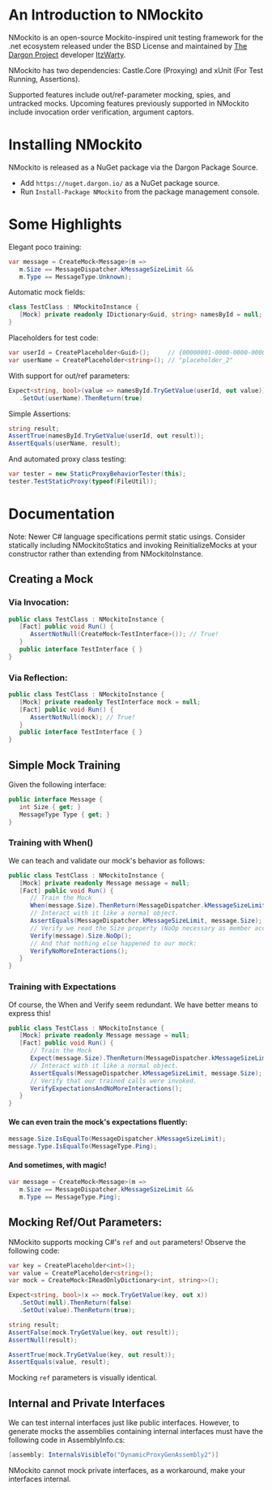 # An Introduction to NMockito

NMockito is an open-source Mockito-inspired unit testing framework for the .net ecosystem released under the BSD License and maintained by [The Dargon Project](https://www.github.com/the-dargon-project) developer [ItzWarty](https://www.twitter.com/ItzWarty).

NMockito has two dependencies: Castle.Core (Proxying) and xUnit (For Test Running, Assertions). 

Supported features include out/ref-parameter mocking, spies, and untracked mocks. Upcoming features previously supported in NMockito include invocation order verification, argument captors.

# Installing NMockito
NMockito is released as a NuGet package via the Dargon Package Source.

* Add `https://nuget.dargon.io/` as a NuGet package source.
* Run `Install-Package NMockito` from the package management console.

# Some Highlights
Elegant poco training:
```csharp
var message = CreateMock<Message>(m =>
   m.Size == MessageDispatcher.kMessageSizeLimit &&
   m.Type == MessageType.Unknown);
```
Automatic mock fields:
```csharp
class TestClass : NMockitoInstance {
   [Mock] private readonly IDictionary<Guid, string> namesById = null;
}
```
Placeholders for test code:
```csharp
var userId = CreatePlaceholder<Guid>();     // {00000001-0000-0000-0000-000000000000}
var userName = CreatePlaceholder<string>(); // "placeholder_2"
```
With support for out/ref parameters:
```csharp
Expect<string, bool>(value => namesById.TryGetValue(userId, out value))
   .SetOut(userName).ThenReturn(true)
```
Simple Assertions:
```csharp
string result;
AssertTrue(namesById.TryGetValue(userId, out result));
AssertEquals(userName, result);
```
And automated proxy class testing:
```csharp
var tester = new StaticProxyBehaviorTester(this);
tester.TestStaticProxy(typeof(FileUtil));
```

# Documentation
Note: Newer C# language specifications permit static usings. Consider statically including NMockitoStatics and invoking ReinitializeMocks at your constructor rather than extending from NMockitoInstance.
## Creating a Mock
### Via Invocation:
```csharp
public class TestClass : NMockitoInstance {
   [Fact] public void Run() {
      AssertNotNull(CreateMock<TestInterface>()); // True!
   }
   public interface TestInterface { }
}
```
### Via Reflection:
```csharp
public class TestClass : NMockitoInstance {
   [Mock] private readonly TestInterface mock = null;
   [Fact] public void Run() {
      AssertNotNull(mock); // True!
   }
   public interface TestInterface { }
}
```
## Simple Mock Training
Given the following interface:
```csharp
public interface Message {
   int Size { get; }
   MessageType Type { get; } 
}
```

### Training with When()
We can teach and validate our mock's behavior as follows:
```csharp
public class TestClass : NMockitoInstance {
   [Mock] private readonly Message message = null;
   [Fact] public void Run() {
      // Train the Mock
      When(message.Size).ThenReturn(MessageDispatcher.kMessageSizeLimit);
      // Interact with it like a normal object.
      AssertEquals(MessageDispatcher.kMessageSizeLimit, message.Size);
      // Verify we read the Size property (NoOp necessary as member accesses aren't statements)
      Verify(message).Size.NoOp();
      // And that nothing else happened to our mock:
      VerifyNoMoreInteractions();
   }
}
```
### Training with Expectations
Of course, the When and Verify seem redundant. We have better means to express this!
```csharp
public class TestClass : NMockitoInstance {
   [Mock] private readonly Message message = null;
   [Fact] public void Run() {
      // Train the Mock
      Expect(message.Size).ThenReturn(MessageDispatcher.kMessageSizeLimit);
      // Interact with it like a normal object.
      AssertEquals(MessageDispatcher.kMessageSizeLimit, message.Size);
      // Verify that our trained calls were invoked.
      VerifyExpectationsAndNoMoreInteractions();
   }
}
```
#### We can even train the mock's expectations fluently:
```csharp
message.Size.IsEqualTo(MessageDispatcher.kMessageSizeLimit);
message.Type.IsEqualTo(MessageType.Ping);
```
#### And sometimes, with magic!
```csharp
var message = CreateMock<Message>(m =>
   m.Size == MessageDispatcher.kMessageSizeLimit &&
   m.Type == MessageType.Ping);
```

## Mocking Ref/Out Parameters:
NMockito supports mocking C#'s `ref` and `out` parameters! Observe the following code:
```csharp
var key = CreatePlaceholder<int>();
var value = CreatePlaceholder<string>();
var mock = CreateMock<IReadOnlyDictionary<int, string>>();

Expect<string, bool>(x => mock.TryGetValue(key, out x))
   .SetOut(null).ThenReturn(false)
   .SetOut(value).ThenReturn(true);

string result;
AssertFalse(mock.TryGetValue(key, out result));
AssertNull(result);

AssertTrue(mock.TryGetValue(key, out result));
AssertEquals(value, result);
```
Mocking `ref` parameters is visually identical.

## Internal and Private Interfaces
We can test internal interfaces just like public interfaces. However, to generate mocks the assemblies containing internal interfaces must have the following code in AssemblyInfo.cs:

```csharp
[assembly: InternalsVisibleTo("DynamicProxyGenAssembly2")]
```

NMockito cannot mock private interfaces, as a workaround, make your interfaces internal.
